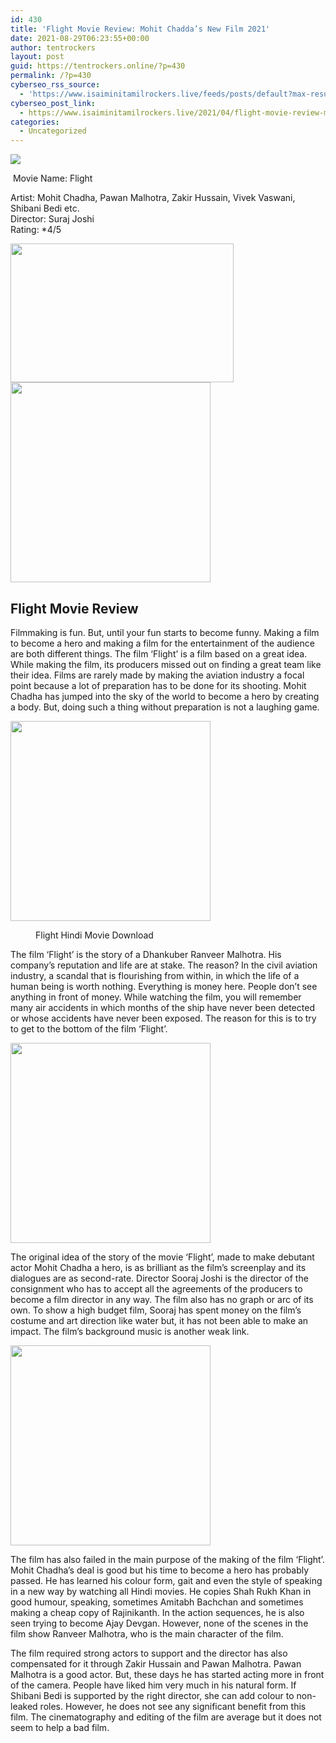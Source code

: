 ```yaml
---
id: 430
title: 'Flight Movie Review: Mohit Chadda’s New Film 2021'
date: 2021-08-29T06:23:55+00:00
author: tentrockers
layout: post
guid: https://tentrockers.online/?p=430
permalink: /?p=430
cyberseo_rss_source:
  - 'https://www.isaiminitamilrockers.live/feeds/posts/default?max-results=150&start-index=1'
cyberseo_post_link:
  - https://www.isaiminitamilrockers.live/2021/04/flight-movie-review-mohit-chaddas-new.html
categories:
  - Uncategorized
---
```

<div class="media_block">
  <img src="https://1.bp.blogspot.com/-RFUn31dxXf4/YGpjkZPWVVI/AAAAAAAAAos/GEdDClMnZn8qeC47vLD8H2XynziU8CM3ACLcBGAsYHQ/s72-w357-h222-c/958319-mohit-chadda-in-flight.jpg" class="media_thumbnail" />
</div>

<meta content="&nbsp; Movie Name:&nbsp; Flight Artist: &nbsp;Mohit Chadha, Pawan Malhotra, Zakir Hussain, Vivek Vaswani, Shibani Bedi etc. Director: &nbsp;Suraj Joshi Rating: ..." name="twitter:description" />

  


<center>
</center>

  
<ins data-width="0" data-height="0" class="fd8fabf84c8" data-domain="//aaaaaco.com" data-affquery="/81dee8bcaf/d8fabf84c8/?placementName=default"></ins>

&nbsp;<span>Movie Name:&nbsp;</span><span>Flight</span>

<span>Artist:</span>&nbsp;Mohit Chadha, Pawan Malhotra, Zakir Hussain, Vivek Vaswani, Shibani Bedi etc.  
<span>Director:</span>&nbsp;Suraj Joshi  
<span>Rating:</span>&nbsp;*4/5<ins data-width="0" data-height="0" class="fd8fabf84c8" data-domain="//aaaaaco.com" data-affquery="/81dee8bcaf/d8fabf84c8/?placementName=default"></ins>

<div class="separator">
  <a href="https://1.bp.blogspot.com/-RFUn31dxXf4/YGpjkZPWVVI/AAAAAAAAAos/GEdDClMnZn8qeC47vLD8H2XynziU8CM3ACLcBGAsYHQ/s640/958319-mohit-chadda-in-flight.jpg" imageanchor="1"><img loading="lazy" border="0" data-original-height="360" data-original-width="640" height="222" src="https://1.bp.blogspot.com/-RFUn31dxXf4/YGpjkZPWVVI/AAAAAAAAAos/GEdDClMnZn8qeC47vLD8H2XynziU8CM3ACLcBGAsYHQ/w357-h222/958319-mohit-chadda-in-flight.jpg" width="357" /></a>
</div>



<div class="separator">
  <a href="https://aaaaaco.com/d4c26a5800/9ba49d4016/?placementName=default" imageanchor="1" target="_blank" rel="noopener"><img border="0" data-original-height="166" data-original-width="800" src="https://1.bp.blogspot.com/-si5eeyJ86Do/YGpjqRdgRBI/AAAAAAAAAow/MVWI7QBh5YoEpgvSBnf7u21aYKeWnNuAQCLcBGAsYHQ/s320/unnamed.gif" width="320" /></a>
</div>

<ins data-width="0" data-height="0" class="fd8fabf84c8" data-domain="//aaaaaco.com" data-affquery="/81dee8bcaf/d8fabf84c8/?placementName=default"></ins>

## <span class="ez-toc-section" id="Flight_Movie_Review">Flight Movie Review<span class="ez-toc-section-end"></span></span>

<ins data-width="0" data-height="0" class="fd8fabf84c8" data-domain="//aaaaaco.com" data-affquery="/81dee8bcaf/d8fabf84c8/?placementName=default"></ins>

Filmmaking is fun. But, until your fun starts to become funny. Making a film to become a hero and making a film for the entertainment of the audience are both different things. The film ‘Flight’ is a film based on a great idea. While making the film, its producers missed out on finding a great team like their idea. Films are rarely made by making the aviation industry a focal point because a lot of preparation has to be done for its shooting. Mohit Chadha has jumped into the sky of the&nbsp;world to become a hero by creating a body. But, doing such a thing without preparation is not a laughing game.

<div class="separator">
  <a href="https://aaaaaco.com/d4c26a5800/9ba49d4016/?placementName=default" imageanchor="1" target="_blank" rel="noopener"><img border="0" data-original-height="166" data-original-width="800" src="https://1.bp.blogspot.com/-WPoOns8h6qc/YGpjuFlxLdI/AAAAAAAAAo0/-N2anUaLn94nRoE2vCxjMI2QOiXuSVvSACLcBGAsYHQ/s320/unnamed.gif" width="320" /></a>
</div>

<ins data-width="0" data-height="0" class="fd8fabf84c8" data-domain="//aaaaaco.com" data-affquery="/81dee8bcaf/d8fabf84c8/?placementName=default"></ins><figure class="wp-block-image size-large"><figcaption>Flight Hindi Movie Download</figcaption></figure> 

The film ‘Flight’ is the story of a Dhankuber Ranveer Malhotra. His company’s reputation and life are at stake. The reason? In the civil aviation industry, a scandal that is flourishing from within, in which the life of a human being is worth nothing. Everything is money here. People don’t see anything in front of money. While watching the film, you will remember many air accidents in which months of the ship have never been detected or whose accidents have never been exposed. The reason for this is to try to get to the bottom of the film ‘Flight’.<ins data-width="0" data-height="0" class="fd8fabf84c8" data-domain="//aaaaaco.com" data-affquery="/81dee8bcaf/d8fabf84c8/?placementName=default"></ins>

<div class="separator">
  <a href="https://aaaaaco.com/d4c26a5800/9ba49d4016/?placementName=default" imageanchor="1" target="_blank" rel="noopener"><img border="0" data-original-height="166" data-original-width="800" src="https://1.bp.blogspot.com/-V2q3si_5jQw/YGpjzCo4UgI/AAAAAAAAAo4/EKAdnp8VZMku_U-FfkAhIz6Na757W1nSgCLcBGAsYHQ/s320/unnamed.gif" width="320" /></a>
</div>

<ins data-width="0" data-height="0" class="fd8fabf84c8" data-domain="//aaaaaco.com" data-affquery="/81dee8bcaf/d8fabf84c8/?placementName=default"></ins><ins data-width="0" data-height="0" class="fd8fabf84c8" data-domain="//aaaaaco.com" data-affquery="/81dee8bcaf/d8fabf84c8/?placementName=default"></ins>

The original idea of ​​the story of the movie ‘Flight’, made to make debutant actor Mohit Chadha a hero, is as brilliant as the film’s screenplay and its dialogues are as second-rate. Director Sooraj Joshi is the director of the consignment who has to accept all the agreements of the producers to become a film director in any way. The film also has no graph or arc of its own. To show a high budget film, Sooraj has spent money on the film’s costume and art direction like water but, it has not been able to make an impact. The film’s background music is another weak link.<ins data-width="0" data-height="0" class="fd8fabf84c8" data-domain="//aaaaaco.com" data-affquery="/81dee8bcaf/d8fabf84c8/?placementName=default"></ins>

<div class="separator">
  <a href="https://aaaaaco.com/d4c26a5800/9ba49d4016/?placementName=default" imageanchor="1" target="_blank" rel="noopener"><img border="0" data-original-height="166" data-original-width="800" src="https://1.bp.blogspot.com/-FHQ38Tr9m-4/YGpj3bPLx7I/AAAAAAAAAo8/0SRIqY0GHPg3-gQDl6Jl8LUb5BjsmcY5wCLcBGAsYHQ/s320/unnamed.gif" width="320" /></a>
</div>

The film has also failed in the main purpose of the making of the film ‘Flight’. Mohit Chadha’s deal is good but his time to become a hero has probably passed. He has learned his colour form, gait and even the style of speaking in a new way by watching all Hindi movies. He copies Shah Rukh Khan in good humour, speaking, sometimes Amitabh Bachchan and sometimes making a cheap copy of Rajinikanth. In the action sequences, he is also seen trying to become Ajay Devgan. However, none of the scenes in the film show Ranveer Malhotra, who is the main character of the film.

The film required strong actors to support and the director has also compensated for it through Zakir Hussain and Pawan Malhotra. Pawan Malhotra is a good actor. But, these days he has started acting more in front of the camera. People have liked him very much in his natural form. If Shibani Bedi is supported by the right director, she can add colour to non-leaked roles. However, he does not see any significant benefit from this film. The cinematography and editing of the film are average but it does not seem to help a bad film.&nbsp;

<center>
</center>